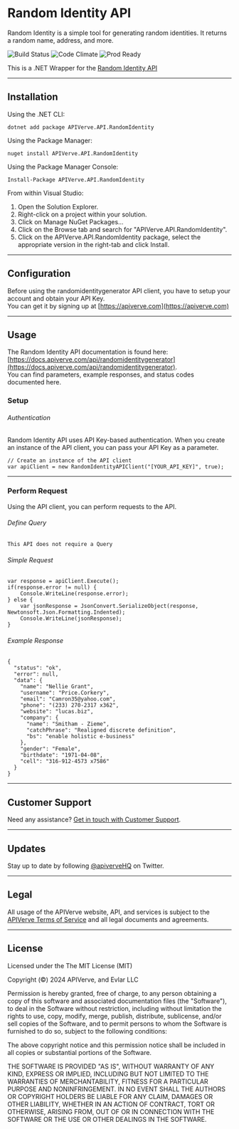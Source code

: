 Random Identity API
============

Random Identity is a simple tool for generating random identities. It returns a random name, address, and more.

![Build Status](https://img.shields.io/badge/build-passing-green)
![Code Climate](https://img.shields.io/badge/maintainability-B-purple)
![Prod Ready](https://img.shields.io/badge/production-ready-blue)

This is a .NET Wrapper for the [Random Identity API](https://apiverve.com/marketplace/api/randomidentitygenerator)

---

## Installation

Using the .NET CLI:
```
dotnet add package APIVerve.API.RandomIdentity
```

Using the Package Manager:
```
nuget install APIVerve.API.RandomIdentity
```

Using the Package Manager Console:
```
Install-Package APIVerve.API.RandomIdentity
```

From within Visual Studio:

1. Open the Solution Explorer.
2. Right-click on a project within your solution.
3. Click on Manage NuGet Packages...
4. Click on the Browse tab and search for "APIVerve.API.RandomIdentity".
5. Click on the APIVerve.API.RandomIdentity package, select the appropriate version in the right-tab and click Install.


---

## Configuration

Before using the randomidentitygenerator API client, you have to setup your account and obtain your API Key.  
You can get it by signing up at [https://apiverve.com](https://apiverve.com)

---

## Usage

The Random Identity API documentation is found here: [https://docs.apiverve.com/api/randomidentitygenerator](https://docs.apiverve.com/api/randomidentitygenerator).  
You can find parameters, example responses, and status codes documented here.

### Setup

###### Authentication
Random Identity API uses API Key-based authentication. When you create an instance of the API client, you can pass your API Key as a parameter.

```
// Create an instance of the API client
var apiClient = new RandomIdentityAPIClient("[YOUR_API_KEY]", true);
```

---


### Perform Request
Using the API client, you can perform requests to the API.

###### Define Query

```
This API does not require a Query
```

###### Simple Request

```
var response = apiClient.Execute();
if(response.error != null) {
	Console.WriteLine(response.error);
} else {
    var jsonResponse = JsonConvert.SerializeObject(response, Newtonsoft.Json.Formatting.Indented);
    Console.WriteLine(jsonResponse);
}
```

###### Example Response

```
{
  "status": "ok",
  "error": null,
  "data": {
    "name": "Nellie Grant",
    "username": "Price.Corkery",
    "email": "Camron35@yahoo.com",
    "phone": "(233) 270-2317 x362",
    "website": "lucas.biz",
    "company": {
      "name": "Smitham - Zieme",
      "catchPhrase": "Realigned discrete definition",
      "bs": "enable holistic e-business"
    },
    "gender": "Female",
    "birthdate": "1971-04-08",
    "cell": "316-912-4573 x7586"
  }
}
```

---

## Customer Support

Need any assistance? [Get in touch with Customer Support](https://apiverve.com/contact).

---

## Updates
Stay up to date by following [@apiverveHQ](https://twitter.com/apiverveHQ) on Twitter.

---

## Legal

All usage of the APIVerve website, API, and services is subject to the [APIVerve Terms of Service](https://apiverve.com/terms) and all legal documents and agreements.

---

## License
Licensed under the The MIT License (MIT)

Copyright (&copy;) 2024 APIVerve, and Evlar LLC

Permission is hereby granted, free of charge, to any person obtaining a copy of this software and associated documentation files (the "Software"), to deal in the Software without restriction, including without limitation the rights to use, copy, modify, merge, publish, distribute, sublicense, and/or sell copies of the Software, and to permit persons to whom the Software is furnished to do so, subject to the following conditions:

The above copyright notice and this permission notice shall be included in all copies or substantial portions of the Software.

THE SOFTWARE IS PROVIDED "AS IS", WITHOUT WARRANTY OF ANY KIND, EXPRESS OR IMPLIED, INCLUDING BUT NOT LIMITED TO THE WARRANTIES OF MERCHANTABILITY, FITNESS FOR A PARTICULAR PURPOSE AND NONINFRINGEMENT. IN NO EVENT SHALL THE AUTHORS OR COPYRIGHT HOLDERS BE LIABLE FOR ANY CLAIM, DAMAGES OR OTHER LIABILITY, WHETHER IN AN ACTION OF CONTRACT, TORT OR OTHERWISE, ARISING FROM, OUT OF OR IN CONNECTION WITH THE SOFTWARE OR THE USE OR OTHER DEALINGS IN THE SOFTWARE.